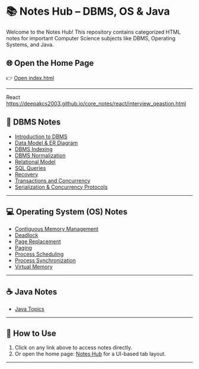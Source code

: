 # 📚 Notes Hub – DBMS, OS & Java

Welcome to the Notes Hub! This repository contains categorized HTML notes for important Computer Science subjects like DBMS, Operating Systems, and Java.

## 🌐 Open the Home Page

👉 [Open index.html](https://deepakcs2003.github.io/core_notes/index.html)

---
React
https://deepakcs2003.github.io/core_notes/react/interview_qeastion.html
## 📘 DBMS Notes

- [Introduction to DBMS](https://deepakcs2003.github.io/core_notes/DBMS_NOTE/introduction_to_dbms.html)
- [Data Model & ER Diagram](https://deepakcs2003.github.io/core_notes/DBMS_NOTE/Data_Model_ER_Diagram.html)
- [DBMS Indexing](https://deepakcs2003.github.io/core_notes/DBMS_NOTE/DBMS_Indexing.html)
- [DBMS Normalization](https://deepakcs2003.github.io/core_notes/DBMS_NOTE/DBMS_Normalization.html)
- [Relational Model](https://deepakcs2003.github.io/core_notes/DBMS_NOTE/Relational_Model.html)
- [SQL Queries](https://deepakcs2003.github.io/core_notes/DBMS_NOTE/SQL_QUERY.html)
- [Recovery](https://deepakcs2003.github.io/core_notes/DBMS_NOTE/recovery.html)
- [Transactions and Concurrency](https://deepakcs2003.github.io/core_notes/DBMS_NOTE/transactions%20and%20concurrency.html)
- [Serialization & Concurrency Protocols](https://deepakcs2003.github.io/core_notes/DBMS_NOTE/Serialization,%20Conflict%20Equivalence,%20Concurrency%20Protocols.html)

---

## 💻 Operating System (OS) Notes

- [Contiguous Memory Management](https://deepakcs2003.github.io/core_notes/OS_NOTE/contigous_memory_management.html)
- [Deadlock](https://deepakcs2003.github.io/core_notes/OS_NOTE/deadlock.html)
- [Page Replacement](https://deepakcs2003.github.io/core_notes/OS_NOTE/page_replacement.html)
- [Paging](https://deepakcs2003.github.io/core_notes/OS_NOTE/Paging.html)
- [Process Scheduling](https://deepakcs2003.github.io/core_notes/OS_NOTE/Process%20Scheduling.html)
- [Process Synchronization](https://deepakcs2003.github.io/core_notes/OS_NOTE/Process_Synchronization.html)
- [Virtual Memory](https://deepakcs2003.github.io/core_notes/OS_NOTE/Virtual_memory.html)

---

## ☕ Java Notes

- [Java Topics](https://deepakcs2003.github.io/core_notes/java/Java_topics.html)

---

## 🧭 How to Use

1. Click on any link above to access notes directly.
2. Or open the home page: [Notes Hub](https://deepakcs2003.github.io/core_notes/index.html) for a UI-based tab layout.

---


